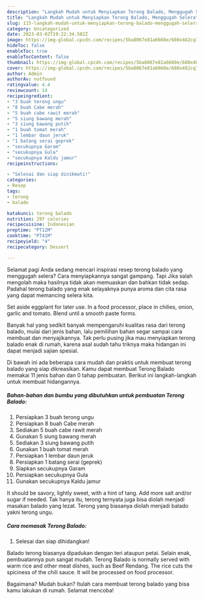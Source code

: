 ```yaml
---
description: "Langkah Mudah untuk Menyiapkan Terong Balado, Menggugah Selera"
title: "Langkah Mudah untuk Menyiapkan Terong Balado, Menggugah Selera"
slug: 115-langkah-mudah-untuk-menyiapkan-terong-balado-menggugah-selera
category: Uncategorized
date: 2023-03-02T19:22:34.582Z
image: https://img-global.cpcdn.com/recipes/5ba8067e81a6660e/680x482cq70/terong-balado-foto-resep-utama.jpg
hideToc: false
enableToc: true
enableTocContent: false
thumbnail: https://img-global.cpcdn.com/recipes/5ba8067e81a6660e/680x482cq70/terong-balado-foto-resep-utama.jpg
cover: https://img-global.cpcdn.com/recipes/5ba8067e81a6660e/680x482cq70/terong-balado-foto-resep-utama.jpg
author: Admin
authorAv: notfound
ratingvalue: 4.4
reviewcount: 14
recipeingredient:
- "3 buah terong ungu"
- "8 buah Cabe merah"
- "5 buah cabe rawit merah"
- "5 siung bawang merah"
- "3 siung bawang putih"
- "1 buah tomat merah"
- "1 lembar daun jeruk"
- "1 batang serai geprek"
- "secukupnya Garam"
- "secukupnya Gula"
- "secukupnya Kaldu jamur"
recipeinstructions:

- "Selesai dan siap dinikmati!"
categories:
- Resep
tags:
- terong
- balado

katakunci: terong balado 
nutrition: 297 calories
recipecuisine: Indonesian
preptime: "PT12M"
cooktime: "PT41M"
recipeyield: "4"
recipecategory: Dessert

---
```



Selamat pagi Anda sedang mencari inspirasi resep terong balado yang menggugah selera? Cara menyiapkannya sangat gampang. Tapi Jika salah mengolah maka hasilnya tidak akan memuaskan dan bahkan tidak sedap. Padahal terong balado yang enak selayaknya punya aroma dan cita rasa yang dapat memancing selera kita.


Set aside eggplant for later use. In a food processor, place in chilies, onion, garlic and tomato. Blend until a smooth paste forms.

Banyak hal yang sedikit banyak mempengaruhi kualitas rasa dari terong balado, mulai dari jenis bahan, lalu pemilihan bahan segar sampai cara membuat dan menyajikannya. Tak perlu pusing jika mau menyiapkan terong balado enak di rumah, karena asal sudah tahu triknya maka hidangan ini dapat menjadi sajian spesial.


Di bawah ini ada beberapa cara mudah dan praktis untuk membuat terong balado yang siap dikreasikan. Kamu dapat membuat Terong Balado memakai 11 jenis bahan dan 0 tahap pembuatan. Berikut ini langkah-langkah untuk membuat hidangannya.

<!--inarticleads1-->

##### Bahan-bahan dan bumbu yang dibutuhkan untuk pembuatan Terong Balado:

1. Persiapkan 3 buah terong ungu
1. Persiapkan 8 buah Cabe merah
1. Sediakan 5 buah cabe rawit merah
1. Gunakan 5 siung bawang merah
1. Sediakan 3 siung bawang putih
1. Gunakan 1 buah tomat merah
1. Persiapkan 1 lembar daun jeruk
1. Persiapkan 1 batang serai (geprek)
1. Siapkan secukupnya Garam
1. Persiapkan secukupnya Gula
1. Gunakan secukupnya Kaldu jamur


It should be savory, lightly sweet, with a hint of tang. Add more salt and/or sugar if needed. Tak hanya itu, terong ternyata juga bisa diolah menjadi masakan balado yang lezat. Terong yang biasanya diolah menjadi balado yakni terong ungu. 

<!--inarticleads2-->

##### Cara memasak Terong Balado:


1. Selesai dan siap dihidangkan!

Balado terong biasanya dipadukan dengan teri ataupun petai. Selain enak, pembuatannya pun sangat mudah. Terong Balado is normally served with warm rice and other meat dishes, such as Beef Rendang. The rice cuts the spiciness of the chili sauce. It will be processed on food processor. 

Bagaimana? Mudah bukan? Itulah cara membuat terong balado yang bisa kamu lakukan di rumah. Selamat mencoba!
